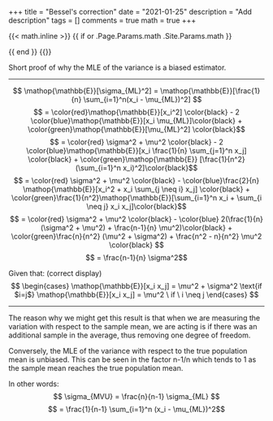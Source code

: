 +++
title = "Bessel's correction"
date = "2021-01-25"
description = "Add description"
tags = []
comments = true
math = true
+++

{{< math.inline >}}
{{ if or .Page.Params.math .Site.Params.math }}
<!-- KaTeX -->
<link rel="stylesheet" href="https://cdn.jsdelivr.net/npm/katex@0.10.1/dist/katex.min.css" integrity="sha384-dbVIfZGuN1Yq7/1Ocstc1lUEm+AT+/rCkibIcC/OmWo5f0EA48Vf8CytHzGrSwbQ" crossorigin="anonymous">
<script defer src="https://cdn.jsdelivr.net/npm/katex@0.10.1/dist/katex.min.js" integrity="sha384-2BKqo+exmr9su6dir+qCw08N2ZKRucY4PrGQPPWU1A7FtlCGjmEGFqXCv5nyM5Ij" crossorigin="anonymous"></script>
<script defer src="https://cdn.jsdelivr.net/npm/katex@0.10.1/dist/contrib/auto-render.min.js" integrity="sha384-kWPLUVMOks5AQFrykwIup5lo0m3iMkkHrD0uJ4H5cjeGihAutqP0yW0J6dpFiVkI" crossorigin="anonymous" onload="renderMathInElement(document.body);"></script>
{{ end }}
{{</ math.inline >}}

Short proof of why the MLE of the variance is a biased estimator.

---


$$ \mathop{\mathbb{E}}[\sigma_{ML}^2] = \mathop{\mathbb{E}}[\frac{1}{n} \sum_{i=1}^n(x_i - \mu_{ML})^2] $$
$$ = \color{red}\mathop{\mathbb{E}}[x_i^2] \color{black} - 2 \color{blue}\mathop{\mathbb{E}}[x_i \mu_{ML}]\color{black} + \color{green}\mathop{\mathbb{E}}[\mu_{ML}^2] \color{black}$$
$$ = \color{red} \sigma^2 + \mu^2 \color{black} - 2 \color{blue}\mathop{\mathbb{E}}[x_i \frac{1}{n} \sum_{j=1}^n x_j] \color{black} + \color{green}\mathop{\mathbb{E}} [\frac{1}{n^2}(\sum_{i=1}^n x_i)^2]\color{black}$$
$$ = \color{red} \sigma^2 + \mu^2 \color{black} - \color{blue}\frac{2}{n} \mathop{\mathbb{E}}[x_i^2 + x_i \sum_{j \neq i} x_j] \color{black} + \color{green}\frac{1}{n^2}\mathop{\mathbb{E}}[\sum_{i=1}^n x_i + \sum_{i \neq j} x_i x_j]\color{black}$$
$$ = \color{red} \sigma^2 + \mu^2 \color{black} - \color{blue} 2(\frac{1}{n}(\sigma^2 + \mu^2) + \frac{n-1}{n} \mu^2)\color{black} + \color{green}\frac{n}{n^2} (\mu^2 + \sigma^2) + \frac{n^2 - n}{n^2} \mu^2 \color{black} $$
$$ = \frac{n-1}{n} \sigma^2$$

Given that: (correct display)
$$
\begin{cases}
      \mathop{\mathbb{E}}[x_i x_j] = \mu^2 + \sigma^2 \text{if $i=j$}
      \mathop{\mathbb{E}}[x_i x_j] = \mu^2 \ if \ i \neq j
\end{cases}
$$

---
The reason why we might get this result is that when we are measuring the
variation with respect to the sample mean, we are acting is if there was an 
additional sample in the average, thus removing one degree of freedom. 

Conversely, the MLE of the variance with respect to the true population mean 
is unbiased. This can be seen in the factor n-1/n which tends to 1 as the sample
mean reaches the true population mean.



In other words:
$$ \sigma_{MVU} = \frac{n}{n-1} \sigma_{ML} $$
$$ = \frac{1}{n-1} \sum_{i=1}^n (x_i - \mu_{ML})^2$$
